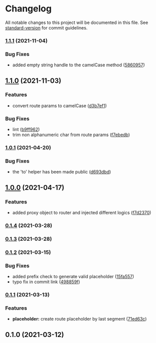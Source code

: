 # Changelog

All notable changes to this project will be documented in this file. See [standard-version](https://github.com/conventional-changelog/standard-version) for commit guidelines.

### [1.1.1](https://github.com/atayahmet/express-route-grouping/compare/v1.1.0..v1.1.1) (2021-11-04)


### Bug Fixes

* added empty string handle to the camelCase method ([5860957](https://github.com/atayahmet/express-route-grouping/commit/58609579cc2339de5b94c078ebf2d9da52b5ee8d))

## [1.1.0](https://github.com/atayahmet/express-route-grouping/compare/v1.0.1..v1.1.0) (2021-11-03)


### Features

* convert route params to camelCase ([d3b7ef1](https://github.com/atayahmet/express-route-grouping/commit/d3b7ef13e7fbc9fd81cbf036d627c2c40e7fd81f))


### Bug Fixes

* lint ([b9ff962](https://github.com/atayahmet/express-route-grouping/commit/b9ff962453ba1a6461beee5cec76cf5edf72006a))
* trim non alphanumeric char from route params ([f7ebedb](https://github.com/atayahmet/express-route-grouping/commit/f7ebedb11e55505de6144453530d86d7144fa5b9))

### [1.0.1](https://github.com/atayahmet/express-route-grouping/compare/v1.0.0..v1.0.1) (2021-04-20)


### Bug Fixes

* the 'to' helper has been made public ([d693dbd](https://github.com/atayahmet/express-route-grouping/commit/d693dbdf05d86f14a6253f947ba2ef31f4884397))

## [1.0.0](https://github.com/atayahmet/express-route-grouping/compare/v0.1.4..v1.0.0) (2021-04-17)


### Features

* added proxy object to router and injected different logics ([f7d2370](https://github.com/atayahmet/express-route-grouping/commit/f7d2370f4c6efb48f621a7596b56aa7790a48183))

### [0.1.4](https://github.com/atayahmet/express-route-grouping/compare/v0.1.3..v0.1.4) (2021-03-28)

### [0.1.3](https://github.com/atayahmet/express-route-grouping/compare/v0.1.2..v0.1.3) (2021-03-28)

### [0.1.2](https://github.com/atayahmet/express-route-grouping/compare/v0.1.1..v0.1.2) (2021-03-15)


### Bug Fixes

* added prefix check to generate valid placeholder ([15fa557](https://github.com/atayahmet/express-route-grouping/commit/15fa557724be31d00c9b80bb3785bdd62870f952))
* typo fix in commit link ([498859f](https://github.com/atayahmet/express-route-grouping/commit/498859fda24a61bfe2714586fdf081e97ea3dfcb))

### [0.1.1](https://github.com/atayahmet/express-route-grouping/compare/v0.1.0..v0.1.1) (2021-03-13)


### Features

* **placeholder:** create route placeholder by last segment ([71ed63c](https://github.com/atayahmet/express-route-grouping/commits/71ed63c633c7e0932d79b7820b3ae534da58f26e))

## 0.1.0 (2021-03-12)
